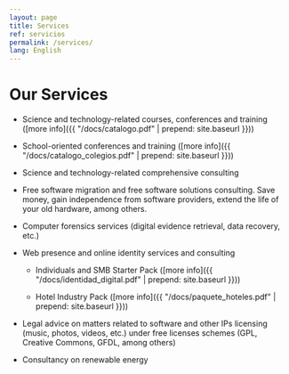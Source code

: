 ```yaml
---
layout: page
title: Services
ref: servicios
permalink: /services/
lang: English
---
```


# Our Services

  * Science and technology-related courses, conferences and training ([more info]({{ "/docs/catalogo.pdf" | prepend: site.baseurl }}))

  * School-oriented conferences and training ([more info]({{ "/docs/catalogo_colegios.pdf" | prepend: site.baseurl }}))

  * Science and technology-related comprehensive consulting

  * Free software migration and free software solutions consulting. Save money, gain independence from software providers, extend the
  life of your old hardware, among others.

  * Computer forensics services (digital evidence retrieval, data recovery, etc.)

  * Web presence and online identity services and consulting

    * Individuals and SMB Starter Pack ([more info]({{ "/docs/identidad_digital.pdf" | prepend: site.baseurl }}))

    * Hotel Industry Pack ([more info]({{ "/docs/paquete_hoteles.pdf" | prepend: site.baseurl }}))

  * Legal advice on matters related to software and other IPs licensing (music, photos, videos, etc.) under free licenses schemes
  (GPL, Creative Commons, GFDL, among others)

  * Consultancy on renewable energy
